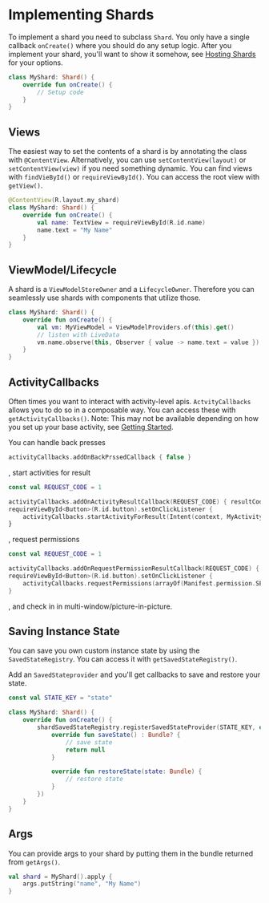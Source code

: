 # Implementing Shards 

To implement a shard you need to subclass `Shard`. You only have a single callback `onCreate()` 
where you should do any setup logic. After you implement your shard, you'll want to show it somehow,
see [Hosting Shards](/docs/hosting-shards.md) for your options.

```kotlin
class MyShard: Shard() {
    override fun onCreate() {
        // Setup code
    }
}
```

## Views

The easiest way to set the contents of a shard is by annotating the class with `@ContentView`.
Alternatively, you can use `setContentView(layout)` or `setContentView(view)` if you need something
dynamic. You can find views with `findVieById()` or `requireViewById()`. You can access the root
view with `getView()`.

```kotlin
@ContentView(R.layout.my_shard)
class MyShard: Shard() {
    override fun onCreate() {
        val name: TextView = requireViewById(R.id.name)
        name.text = "My Name"
    }
}
```

## ViewModel/Lifecycle

A shard is a `ViewModelStoreOwner` and a `LifecycleOwner`. Therefore you can seamlessly use shards
with components that utilize those.

```kotlin
class MyShard: Shard() {
    override fun onCreate() {
        val vm: MyViewModel = ViewModelProviders.of(this).get()
        // listen with LiveData
        vm.name.observe(this, Observer { value -> name.text = value })
    }
}
```

## ActivityCallbacks

Often times you want to interact with activity-level apis. `ActvityCallbacks` allows you to do so in
a composable way. You can access these with `getActivityCallbacks()`. Note: This may not be 
available depending on how you set up your base activity, see
[Getting Started](/docs/getting-started.md).

You can handle back presses

```kotlin
activityCallbacks.addOnBackPrssedCallback { false }
```

, start activities for result

```kotlin
const val REQUEST_CODE = 1

activityCallbacks.addOnActivityResultCallback(REQUEST_CODE) { resultCode, data -> }
requireViewById<Button>(R.id.button).setOnClickListener {
    activityCallbacks.startActivityForResult(Intent(context, MyActivity::class.java), REQUEST_CODE)
}
```

, request permissions

```kotlin
const val REQUEST_CODE = 1

activityCallbacks.addOnRequestPermissionResultCallback(REQUEST_CODE) { permissions, grantResults -> }
requireViewById<Button>(R.id.button).setOnClickListener {
    activityCallbacks.requestPermissions(arrayOf(Manifest.permission.SEND_SMD), REQUEST_CODE)
}
```

, and check in in multi-window/picture-in-picture.

## Saving Instance State

You can save you own custom instance state by using the `SavedStateRegistry`. You can access it with
`getSavedStateRegistry()`.

Add an `SavedStateprovider` and you'll get callbacks to save and restore your state.

```kotlin
const val STATE_KEY = "state"

class MyShard: Shard() {
    override fun onCreate() {
        shardSavedStateRegistry.registerSavedStateProvider(STATE_KEY, object: SavedStateProvider<Bundle> {
            override fun saveState() : Bundle? {
                // save state
                return null
            }

            override fun restoreState(state: Bundle) {
                // restore state
            }
        }) 
    }
}
```

## Args

You can provide args to your shard by putting them in the bundle returned from `getArgs()`.

```kotlin
val shard = MyShard().apply {
    args.putString("name", "My Name")
}
```
